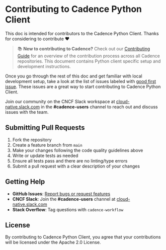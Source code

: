 # Contributing to Cadence Python Client

This doc is intended for contributors to the Cadence Python Client. Thanks for considering to contribute ❤️

> 📚 **New to contributing to Cadence?** Check out our [Contributing Guide](https://cadenceworkflow.io/community/how-to-contribute/getting-started) for an overview of the contribution process across all Cadence repositories. This document contains Python client specific setup and development instructions.

Once you go through the rest of this doc and get familiar with local development setup, take a look at the list of issues labeled with
[good first issue](https://github.com/cadence-workflow/cadence-python-client/labels/good%20first%20issue).
These issues are a great way to start contributing to Cadence Python Client.

Join our community on the CNCF Slack workspace at [cloud-native.slack.com](https://communityinviter.com/apps/cloud-native/cncf) in the **#cadence-users** channel to reach out and discuss issues with the team.

## Submitting Pull Requests

1. Fork the repository
2. Create a feature branch from `main`
3. Make your changes following the code quality guidelines above
4. Write or update tests as needed
5. Ensure all tests pass and there are no linting/type errors
6. Submit a pull request with a clear description of your changes

## Getting Help

- **GitHub Issues**: [Report bugs or request features](https://github.com/cadence-workflow/cadence-python-client/issues/new)
- **CNCF Slack**: Join the **#cadence-users** channel at [cloud-native.slack.com](https://communityinviter.com/apps/cloud-native/cncf)
- **Stack Overflow**: Tag questions with `cadence-workflow`

## License

By contributing to Cadence Python Client, you agree that your contributions will be licensed under the Apache 2.0 License.

